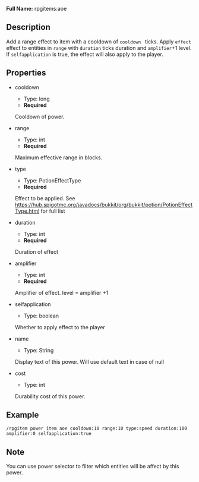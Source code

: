 **Full Name:** rpgitems:aoe

## Description

Add a range effect to item with a cooldown of `cooldown ` ticks. Apply `effect` effect to entities in `range` with `duration` ticks duration and `amplifier`+1 level. If `selfapplication` is true, the effect will also apply to the player.

## Properties

* cooldown

  * Type: long
  * **Required**

  Cooldown of power.

* range

  * Type: int
  * **Required**

  Maximum effective range in blocks.

* type

  * Type: PotionEffectType
  * **Required**
  
  Effect to be applied. See https://hub.spigotmc.org/javadocs/bukkit/org/bukkit/potion/PotionEffectType.html for full list

* duration

  * Type: int
  * **Required**
  
  Duration of effect

* amplifier

  * Type: int
  * **Required**
  
  Amplifier of effect. level = amplifier +1

* selfapplication

  * Type: boolean

  Whether to apply effect to the player

* name

  * Type: String

  Display text of this power. Will use default text in case of null

* cost

  * Type: int

  Durability cost of this power.

## Example

`/rpgitem power item aoe cooldown:10 range:10 type:speed duration:100 amplifier:0 selfapplication:true`

## Note

You can use power selector to filter which entities will be affect by this power.
